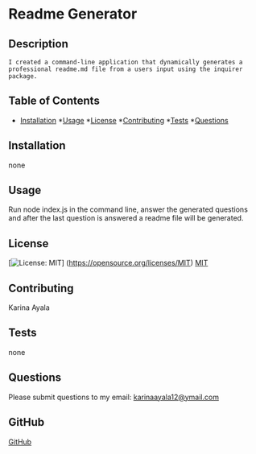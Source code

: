 # Readme Generator

  ## Description
    I created a command-line application that dynamically generates a professional readme.md file from a users input using the inquirer package.

  ## Table of Contents
  
  * [Installation](#installation)
  *[Usage](#usage)
  *[License](#license)
  *[Contributing](#contributing)
  *[Tests](#tests)
  *[Questions](#questions)

  ## Installation

  none

  ## Usage

  Run node index.js in the command line, answer the generated questions and after the last question is answered a readme file will be generated.

  ## License

  [![License: MIT](https://img.shields.io/badge/License-MIT-yellow.svg)] (https://opensource.org/licenses/MIT)
    [MIT](https://opensource.org/licenses/MIT)

  ## Contributing

  Karina Ayala

  ## Tests

  none

  ## Questions
  Please submit questions to my email: karinaayala12@ymail.com

  ## GitHub

  [GitHub](https://github.com/Karina1023)

